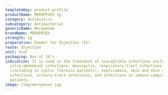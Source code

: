 ```yaml
---
templateKey: product-profile
productName: MEROPEVEX 1g
category: Antibiotics
subcategory: Antibacterial
genericName: Meropenem
brandName: MEROPEVEX
strength: 1g
preparation: Powder for Injection (IV)
route: Injection
unit: Vial
packaging: Box of 10's
indication: It is used in the treatment of susceptible infections including
  intra-abdominal infections, meningitis, respiratory-tract infections
  (including in cystic fibrosis patients), septicaemia, skin and skin structure
  infections, urinary-tract infections, and infections in immuno-compromised
  patients.
image: /img/meropevex.jpg
---
```

